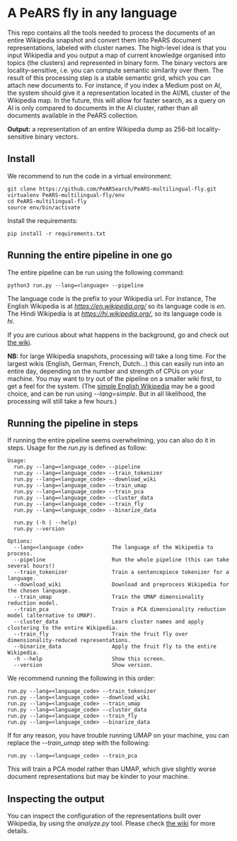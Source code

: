 # A PeARS fly in any language

This repo contains all the tools needed to process the documents of an entire Wikipedia snapshot and convert them into PeARS document representations, labeled with cluster names. The high-level idea is that you input Wikipedia and you output a map of current knowledge organised into topics (the clusters) and represented in binary form. The binary vectors are locality-sensitive, i.e. you can compute semantic similarity over them. The result of this processing step is a stable semantic grid, which you can attach new documents to. For instance, if you index a Medium post on AI, the system should give it a representation located in the AI/ML cluster of the Wikipedia map. In the future, this will allow for faster search, as a query on AI is only compared to documents in the AI cluster, rather than all documents available in the PeARS collection.

**Output:** a representation of an entire Wikipedia dump as 256-bit locality-sensitive binary vectors. 


## Install

We recommend to run the code in a virtual environment:

    git clone https://github.com/PeARSearch/PeARS-multilingual-fly.git
    virtualenv PeARS-multilingual-fly/env
    cd PeARS-multilingual-fly
    source env/bin/activate

Install the requirements:

    pip install -r requirements.txt


## Running the entire pipeline in one go

The entire pipeline can be run using the following command:

    python3 run.py --lang=<language> --pipeline

The language code is the prefix to your Wikipedia url. For instance, The English Wikipedia is at *https://en.wikipedia.org/* so its language code is *en*. The Hindi Wikipedia is at *https://hi.wikipedia.org/*, so its language code is *hi*.

If you are curious about what happens in the background, go and check out [the wiki](https://github.com/PeARSearch/PeARS-multilingual-fly/wiki). 

**NB:** for large Wikipedia snapshots, processing will take a long time. For the largest wikis (English, German, French, Dutch...) this can easily run into an entire day, depending on the number and strength of CPUs on your machine. You may want to try out of the pipeline on a smaller wiki first, to get a feel for the system. (The [simple English Wikipedia](https://simple.wikipedia.org/wiki/Main_Page) may be a good choice, and can be run using *--lang=simple*. But in all likelihood, the processing will still take a few hours.)


## Running the pipeline in steps

If running the entire pipeline seems overwhelming, you can also do it in steps. Usage for the *run.py* is defined as follow:

```
Usage:
  run.py --lang=<language_code> --pipeline
  run.py --lang=<language_code> --train_tokenizer
  run.py --lang=<language_code> --download_wiki
  run.py --lang=<language_code> --train_umap
  run.py --lang=<language_code> --train_pca
  run.py --lang=<language_code> --cluster_data
  run.py --lang=<language_code> --train_fly
  run.py --lang=<language_code> --binarize_data

  run.py (-h | --help)
  run.py --version

Options:
  --lang=<language code>         The language of the Wikipedia to process.
  --pipeline                     Run the whole pipeline (this can take several hours!)
  --train_tokenizer              Train a sentencepiece tokenizer for a language.
  --download_wiki                Download and preprocess Wikipedia for the chosen language.
  --train_umap                   Train the UMAP dimensionality reduction model.
  --train_pca                    Train a PCA dimensionality reduction model (alternative to UMAP).
  --cluster_data                 Learn cluster names and apply clustering to the entire Wikipedia.
  --train_fly                    Train the fruit fly over dimensionality-reduced representations.
  --binarize_data                Apply the fruit fly to the entire Wikipedia.
  -h --help                      Show this screen.
  --version                      Show version.

```

We recommend running the following in this order:

```
run.py --lang=<language_code> --train_tokenizer
run.py --lang=<language_code> --download_wiki
run.py --lang=<language_code> --train_umap
run.py --lang=<language_code> --cluster_data
run.py --lang=<language_code> --train_fly
run.py --lang=<language_code> --binarize_data

```

If for any reason, you have trouble running UMAP on your machine, you can replace the *--train_umap* step with the following:

```
run.py --lang=<language_code> --train_pca
```

This will train a PCA model rather than UMAP, which give slightly worse document representations but may be kinder to your machine.


## Inspecting the output

You can inspect the configuration of the representations built over Wikipedia, by using the *analyze.py* tool. Please check [the wiki](https://github.com/PeARSearch/PeARS-multilingual-fly/wiki/Analysis) for more details.
